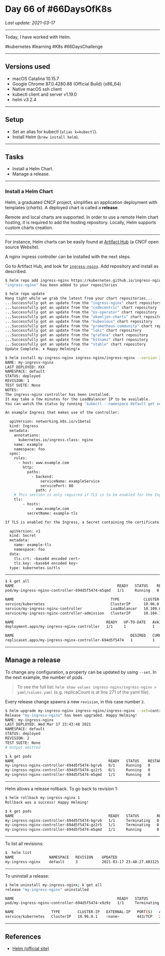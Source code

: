 # Day 66 of #66DaysOfK8s

_Last update: 2021-03-17_

---
Today, I have worked with Helm.

#kubernetes #learning #K8s #66DaysChallenge

---

## Versions used

* macOS Catalina 10.15.7
* Google Chrome 87.0.4280.88 (Official Build) (x86_64)
* Native macOS ssh client
* kubectl client and server v1.19.0
* helm v3.2.4

---

## Setup

* Set an alias for kubectl (```alias k=kubectl```).
* Install Helm (```brew install helm```).

---

## Tasks

* Install a Helm Chart.
* Manage a release.

---

### Install a Helm Chart

Helm, a graduated CNCF project, simplifies an application deployment with templates (_charts_). A deployed chart is called a **release**.

Remote and local charts are supported. In order to use a remote Helm chart hosting, it is required to add the hosting repository. Locally, Helm supports custom charts creation.

---

For instance, Helm charts can be easily found at [Artifact Hub](https://artifacthub.io/) (a CNCF open source Website).

A nginx ingress controller can be installed with the next steps.

Go to Artifact Hub, and look for [```ingress-nginx```](https://artifacthub.io/packages/helm/ingress-nginx/ingress-nginx).
Add repository and install as described.

```bash
$ helm repo add ingress-nginx https://kubernetes.github.io/ingress-nginx
"ingress-nginx" has been added to your repositories
```

```bash
$ helm repo update
Hang tight while we grab the latest from your chart repositories...
...Successfully got an update from the "ingress-nginx" chart repository
...Successfully got an update from the "codecentric" chart repository
...Successfully got an update from the "es-operator" chart repository
...Successfully got an update from the "akomljen-charts" chart repository
...Successfully got an update from the "kubevious" chart repository
...Successfully got an update from the "prometheus-community" chart repository
...Successfully got an update from the "loki" chart repository
...Successfully got an update from the "grafana" chart repository
...Successfully got an update from the "bitnami" chart repository
...Successfully got an update from the "stable" chart repository
Update Complete. ⎈ Happy Helming!⎈
```

```bash
$ helm install my-ingress-nginx ingress-nginx/ingress-nginx --version 3.24.0
NAME: my-ingress-nginx
LAST DEPLOYED: XXX
NAMESPACE: default
STATUS: deployed
REVISION: 1
TEST SUITE: None
NOTES:
The ingress-nginx controller has been installed.
It may take a few minutes for the LoadBalancer IP to be available.
You can watch the status by running 'kubectl --namespace default get services -o wide -w my-ingress-nginx-controller'

An example Ingress that makes use of the controller:

  apiVersion: networking.k8s.io/v1beta1
  kind: Ingress
  metadata:
    annotations:
      kubernetes.io/ingress.class: nginx
    name: example
    namespace: foo
  spec:
    rules:
      - host: www.example.com
        http:
          paths:
            - backend:
                serviceName: exampleService
                servicePort: 80
              path: /
    # This section is only required if TLS is to be enabled for the Ingress
    tls:
        - hosts:
            - www.example.com
          secretName: example-tls

If TLS is enabled for the Ingress, a Secret containing the certificate and key must also be provided:

  apiVersion: v1
  kind: Secret
  metadata:
    name: example-tls
    namespace: foo
  data:
    tls.crt: <base64 encoded cert>
    tls.key: <base64 encoded key>
  type: kubernetes.io/tls
```

---

```bash
$ k get all
NAME                                               READY   STATUS    RESTARTS   AGE
pod/my-ingress-nginx-controller-694d5f5474-m5qmd   1/1     Running   0          34s

NAME                                            TYPE           CLUSTER-IP      EXTERNAL-IP   PORT(S)                      AGE
service/kubernetes                              ClusterIP      10.96.0.1       <none>        443/TCP                      2d1h
service/my-ingress-nginx-controller             LoadBalancer   10.109.65.214   <pending>     80:31014/TCP,443:30829/TCP   34s
service/my-ingress-nginx-controller-admission   ClusterIP      10.104.191.17   <none>        443/TCP                      34s

NAME                                          READY   UP-TO-DATE   AVAILABLE   AGE
deployment.apps/my-ingress-nginx-controller   1/1     1            1           34s

NAME                                                     DESIRED   CURRENT   READY   AGE
replicaset.apps/my-ingress-nginx-controller-694d5f5474   1         1         1       34s
```

---

## Manage a release

To change any configuration, a property can be updated by using ```--set```. In the next example, the number of pods.
> To see the full list: ```helm show values ingress-nginx/ingress-nginx > yaml/values.yaml``` (e.g. replicaCount is at line 271 of the yaml file).

Every release change spawns a new ```revision```, in this case number ```2```.

```bash
$ helm upgrade my-ingress-nginx ingress-nginx/ingress-nginx --set=controller.replicaCount=3
Release "my-ingress-nginx" has been upgraded. Happy Helming!
NAME: my-ingress-nginx
LAST DEPLOYED: Wed Mar 17 23:43:48 2021
NAMESPACE: default
STATUS: deployed
REVISION: 2
TEST SUITE: None
# Output omitted
```

```bash
$ k get pods
NAME                                           READY   STATUS    RESTARTS   AGE
my-ingress-nginx-controller-694d5f5474-bgrv6   0/1     Running   0          7s
my-ingress-nginx-controller-694d5f5474-gz2r5   0/1     Running   0          7s
my-ingress-nginx-controller-694d5f5474-m5qmd   1/1     Running   0          5m34s
```

---

Helm allows a release rollback. To go back to revision 1:

```bash
$ helm rollback my-ingress-nginx 1
Rollback was a success! Happy Helming!
```

```bash
$ k get pods
NAME                                           READY   STATUS        RESTARTS   AGE
my-ingress-nginx-controller-694d5f5474-bgrv6   1/1     Terminating   0          4m38s
my-ingress-nginx-controller-694d5f5474-gz2r5   1/1     Terminating   0          4m38s
my-ingress-nginx-controller-694d5f5474-m5qmd   1/1     Running       0          10m
```

---

To list all revisions:

```bash
$  helm list
NAME            	NAMESPACE	REVISION	UPDATED                             	STATUS  	CHART               	APP VERSION
my-ingress-nginx	default  	3       	2021-03-17 23:48:27.603125 -0300 -03	deployed	ingress-nginx-3.24.0	0.44.0
```

---

To uninstall a release:

```bash
$ helm uninstall my-ingress-nginx; k get all
release "my-ingress-nginx" uninstalled

NAME                                               READY   STATUS        RESTARTS   AGE
pod/my-ingress-nginx-controller-694d5f5474-x9z9z   1/1     Terminating   0          2m7s

NAME                 TYPE        CLUSTER-IP   EXTERNAL-IP   PORT(S)   AGE
service/kubernetes   ClusterIP   10.96.0.1    <none>        443/TCP   2d2h
```

---

## References

* [Helm (official site)](https://helm.sh/docs/)
